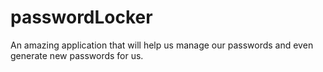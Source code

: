 # passwordLocker
An amazing application that will help us manage our passwords and even generate new passwords for us.
